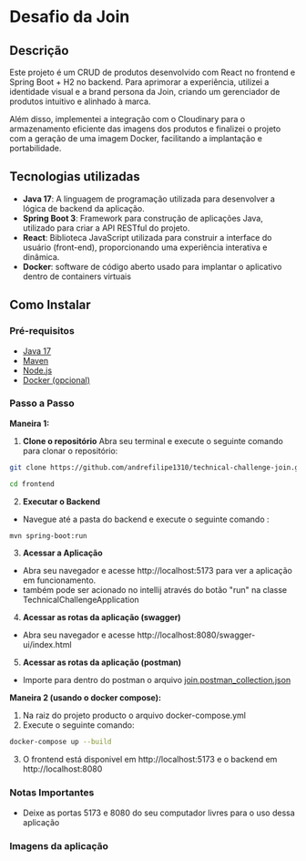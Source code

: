# Desafio da Join
## Descrição
Este projeto é um CRUD de produtos desenvolvido com React no frontend e Spring Boot + H2 no backend. Para aprimorar a experiência, utilizei a identidade visual e a brand persona da Join, criando um gerenciador de produtos intuitivo e alinhado à marca.

Além disso, implementei a integração com o Cloudinary para o armazenamento eficiente das imagens dos produtos e finalizei o projeto com a geração de uma imagem Docker, facilitando a implantação e portabilidade.
## Tecnologias utilizadas
- **Java 17**: A linguagem de programação utilizada para desenvolver a lógica de backend da aplicação.
- **Spring Boot 3**: Framework para construção de aplicações Java, utilizado para criar a API RESTful do projeto.
- **React**: Biblioteca JavaScript utilizada para construir a interface do usuário (front-end), proporcionando uma experiência interativa e dinâmica.
- **Docker**:  software de código aberto usado para implantar o aplicativo dentro de containers virtuais

## Como Instalar
### Pré-requisitos
- [Java 17](https://www.oracle.com/java/technologies/javase/jdk17-archive-downloads.html)
- [Maven](https://maven.apache.org/download.cgi)
- [Node.js](https://nodejs.org/) 
- [Docker (opcional)](https://www.docker.com/get-started/)
### Passo a Passo
 **Maneira 1:**
1. **Clone o repositório**
Abra seu terminal e execute o seguinte comando para clonar o repositório:

 ```bash
git clone https://github.com/andrefilipe1310/technical-challenge-join.git
```
 ```bash
cd frontend
```
2. **Executar o Backend**
- Navegue até a pasta do backend e execute o seguinte comando :
```bash
mvn spring-boot:run
```
3. **Acessar a Aplicação**
- Abra seu navegador e acesse http://localhost:5173 para ver a aplicação em funcionamento.
- também pode ser acionado no intellij através do botão "run" na classe TechnicalChallengeApplication
4. **Acessar as rotas da aplicação (swagger)**
- Abra seu navegador e acesse http://localhost:8080/swagger-ui/index.html

5. **Acessar as rotas da aplicação (postman)**
- Importe para dentro do postman o arquivo [join.postman_collection.json](https://github.com/andrefilipe1310/technical-challenge-join/blob/main/backend/join.postman_collection.json)

**Maneira 2 (usando o docker compose):**
1. Na raiz do projeto producto o arquivo docker-compose.yml
2. Execute o seguinte comando:
```bash
docker-compose up --build
```
3. O frontend está disponivel em http://localhost:5173 e o backend em http://localhost:8080
### Notas Importantes
- Deixe as portas 5173 e 8080 do seu computador livres para o uso dessa aplicação

### Imagens da aplicação


